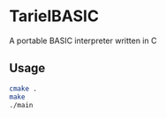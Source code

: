 TarielBASIC
===========

A portable BASIC interpreter written in C

## Usage

```bash
cmake .
make
./main
```